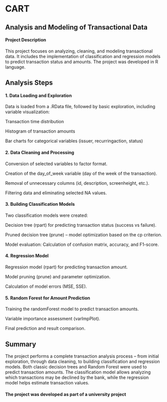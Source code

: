 # CART
## Analysis and Modeling of Transactional Data
#### Project Description
This project focuses on analyzing, cleaning, and modeling transactional data. It includes the implementation of classification and regression models to predict transaction status and amounts.
The project was developed in R language. 

## Analysis Steps
#### 1. Data Loading and Exploration
Data is loaded from a .RData file, followed by basic exploration, including variable visualization:

Transaction time distribution

Histogram of transaction amounts

Bar charts for categorical variables (issuer, recurringaction, status)
#### 2. Data Cleaning and Processing

Conversion of selected variables to factor format.

Creation of the day_of_week variable (day of the week of the transaction).

Removal of unnecessary columns (id, description, screenheight, etc.).

Filtering data and eliminating selected NA values.

#### 3. Building Classification Models

Two classification models were created:

Decision tree (rpart) for predicting transaction status (success vs failure).

Pruned decision tree (prune) – model optimization based on the cp criterion.

Model evaluation: Calculation of confusion matrix, accuracy, and F1-score.

#### 4. Regression Model

Regression model (rpart) for predicting transaction amount.

Model pruning (prune) and parameter optimization.

Calculation of model errors (MSE, SSE).

#### 5. Random Forest for Amount Prediction

Training the randomForest model to predict transaction amounts.

Variable importance assessment (varImpPlot).

Final prediction and result comparison.

## Summary

The project performs a complete transaction analysis process – from initial exploration, through data cleaning, to building classification and regression models. Both classic decision trees and Random Forest were used to predict transaction amounts. The classification model allows analyzing which transactions may be declined by the bank, while the regression model helps estimate transaction values.


#### The project was developed as part of a university project



